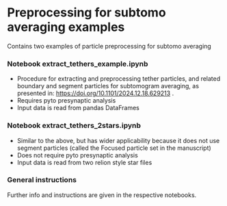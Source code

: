 
# Preprocessing for subtomo averaging examples #

Contains two examples of particle preprocessing for subtomo averaging

### Notebook extract_tethers_example.ipynb ###

* Procedure for extracting and preprocessing tether particles, and related boundary and segment particles for subtomogram averaging, as presented in:
https://doi.org/10.1101/2024.12.18.629213 .
* Requires pyto presynaptic analysis
* Input data is read from pandas DataFrames

### Notebook extract_tethers_2stars.ipynb ###

* Similar to the above, but has wider applicability because it does not use segment particles (called the Focused particle set in the manuscript)
* Does not require pyto presynaptic analysis
* Input data is read from two relion style star files


### General instructions ###

Further info and instructions are given in the respective notebooks.


